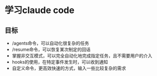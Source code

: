# 学习claude code

## 目标

* /agents命令，可以自动化很复杂的任务
* /resume命令，可以恢复某次制定的回话
* 掌握非交互模式，可以完全自动化地完成指定任务，且不需要用户的介入
* hooks的使用，在特定事件发生时，可以收到通知
* 自定义命令，更高效快速的方式，输入一些比较复杂的需求
